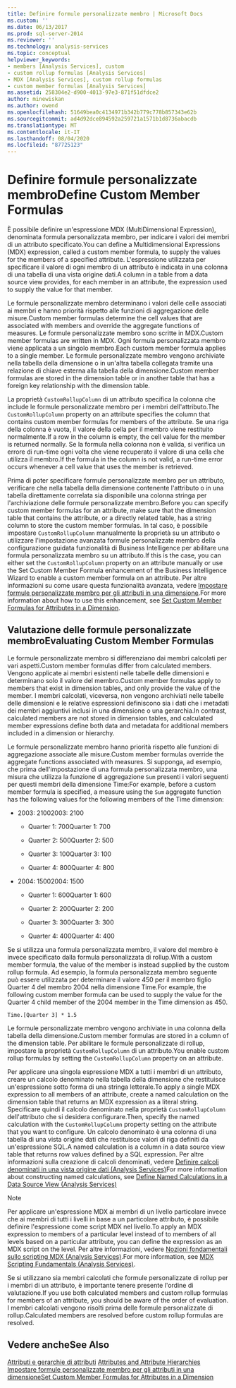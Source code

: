 ```yaml
---
title: Definire formule personalizzate membro | Microsoft Docs
ms.custom: ''
ms.date: 06/13/2017
ms.prod: sql-server-2014
ms.reviewer: ''
ms.technology: analysis-services
ms.topic: conceptual
helpviewer_keywords:
- members [Analysis Services], custom
- custom rollup formulas [Analysis Services]
- MDX [Analysis Services], custom rollup formulas
- custom member formulas [Analysis Services]
ms.assetid: 258304e2-d900-4013-97e3-871f51dfdce2
author: minewiskan
ms.author: owend
ms.openlocfilehash: 51649bea0c4134971b342b779c778b857343e62b
ms.sourcegitcommit: ad4d92dce894592a259721a1571b1d8736abacdb
ms.translationtype: MT
ms.contentlocale: it-IT
ms.lasthandoff: 08/04/2020
ms.locfileid: "87725123"
---
```

# <a name="define-custom-member-formulas"></a><span data-ttu-id="a4606-102">Definire formule personalizzate membro</span><span class="sxs-lookup"><span data-stu-id="a4606-102">Define Custom Member Formulas</span></span>
  <span data-ttu-id="a4606-103">È possibile definire un'espressione MDX (MultiDimensional Expression), denominata formula personalizzata membro, per indicare i valori dei membri di un attributo specificato.</span><span class="sxs-lookup"><span data-stu-id="a4606-103">You can define a Multidimensional Expressions (MDX) expression, called a custom member formula, to supply the values for the members of a specified attribute.</span></span> <span data-ttu-id="a4606-104">L'espressione utilizzata per specificare il valore di ogni membro di un attributo è indicata in una colonna di una tabella di una vista origine dati.</span><span class="sxs-lookup"><span data-stu-id="a4606-104">A column in a table from a data source view provides, for each member in an attribute, the expression used to supply the value for that member.</span></span>  
  
 <span data-ttu-id="a4606-105">Le formule personalizzate membro determinano i valori delle celle associati ai membri e hanno priorità rispetto alle funzioni di aggregazione delle misure.</span><span class="sxs-lookup"><span data-stu-id="a4606-105">Custom member formulas determine the cell values that are associated with members and override the aggregate functions of measures.</span></span> <span data-ttu-id="a4606-106">Le formule personalizzate membro sono scritte in MDX.</span><span class="sxs-lookup"><span data-stu-id="a4606-106">Custom member formulas are written in MDX.</span></span> <span data-ttu-id="a4606-107">Ogni formula personalizzata membro viene applicata a un singolo membro.</span><span class="sxs-lookup"><span data-stu-id="a4606-107">Each custom member formula applies to a single member.</span></span> <span data-ttu-id="a4606-108">Le formule personalizzate membro vengono archiviate nella tabella della dimensione o in un'altra tabella collegata tramite una relazione di chiave esterna alla tabella della dimensione.</span><span class="sxs-lookup"><span data-stu-id="a4606-108">Custom member formulas are stored in the dimension table or in another table that has a foreign key relationship with the dimension table.</span></span>  
  
 <span data-ttu-id="a4606-109">La proprietà `CustomRollupColumn` di un attributo specifica la colonna che include le formule personalizzate membro per i membri dell'attributo.</span><span class="sxs-lookup"><span data-stu-id="a4606-109">The `CustomRollupColumn` property on an attribute specifies the column that contains custom member formulas for members of the attribute.</span></span> <span data-ttu-id="a4606-110">Se una riga della colonna è vuota, il valore della cella per il membro viene restituito normalmente.</span><span class="sxs-lookup"><span data-stu-id="a4606-110">If a row in the column is empty, the cell value for the member is returned normally.</span></span> <span data-ttu-id="a4606-111">Se la formula nella colonna non è valida, si verifica un errore di run-time ogni volta che viene recuperato il valore di una cella che utilizza il membro.</span><span class="sxs-lookup"><span data-stu-id="a4606-111">If the formula in the column is not valid, a run-time error occurs whenever a cell value that uses the member is retrieved.</span></span>  
  
 <span data-ttu-id="a4606-112">Prima di poter specificare formule personalizzate membro per un attributo, verificare che nella tabella della dimensione contenente l'attributo o in una tabella direttamente correlata sia disponibile una colonna stringa per l'archiviazione delle formule personalizzate membro.</span><span class="sxs-lookup"><span data-stu-id="a4606-112">Before you can specify custom member formulas for an attribute, make sure that the dimension table that contains the attribute, or a directly related table, has a string column to store the custom member formulas.</span></span> <span data-ttu-id="a4606-113">In tal caso, è possibile impostare `CustomRollupColumn` manualmente la proprietà su un attributo o utilizzare l'impostazione avanzata formule personalizzate membro della configurazione guidata funzionalità di Business Intelligence per abilitare una formula personalizzata membro su un attributo.</span><span class="sxs-lookup"><span data-stu-id="a4606-113">If this is the case, you can either set the `CustomRollupColumn` property on an attribute manually or use the Set Custom Member Formula enhancement of the Business Intelligence Wizard to enable a custom member formula on an attribute.</span></span> <span data-ttu-id="a4606-114">Per altre informazioni su come usare questa funzionalità avanzata, vedere [Impostare formule personalizzate membro per gli attributi in una dimensione](bi-wizard-custom-member-formulas-for-attributes-in-a-dimension.md).</span><span class="sxs-lookup"><span data-stu-id="a4606-114">For more information about how to use this enhancement, see [Set Custom Member Formulas for Attributes in a Dimension](bi-wizard-custom-member-formulas-for-attributes-in-a-dimension.md).</span></span>  
  
## <a name="evaluating-custom-member-formulas"></a><span data-ttu-id="a4606-115">Valutazione delle formule personalizzate membro</span><span class="sxs-lookup"><span data-stu-id="a4606-115">Evaluating Custom Member Formulas</span></span>  
 <span data-ttu-id="a4606-116">Le formule personalizzate membro si differenziano dai membri calcolati per vari aspetti.</span><span class="sxs-lookup"><span data-stu-id="a4606-116">Custom member formulas differ from calculated members.</span></span> <span data-ttu-id="a4606-117">Vengono applicate ai membri esistenti nelle tabelle delle dimensioni e determinano solo il valore del membro.</span><span class="sxs-lookup"><span data-stu-id="a4606-117">Custom member formulas apply to members that exist in dimension tables, and only provide the value of the member.</span></span> <span data-ttu-id="a4606-118">I membri calcolati, viceversa, non vengono archiviati nelle tabelle delle dimensioni e le relative espressioni definiscono sia i dati che i metadati dei membri aggiuntivi inclusi in una dimensione o una gerarchia.</span><span class="sxs-lookup"><span data-stu-id="a4606-118">In contrast, calculated members are not stored in dimension tables, and calculated member expressions define both data and metadata for additional members included in a dimension or hierarchy.</span></span>  
  
 <span data-ttu-id="a4606-119">Le formule personalizzate membro hanno priorità rispetto alle funzioni di aggregazione associate alle misure.</span><span class="sxs-lookup"><span data-stu-id="a4606-119">Custom member formulas override the aggregate functions associated with measures.</span></span> <span data-ttu-id="a4606-120">Si supponga, ad esempio, che prima dell'impostazione di una formula personalizzata membro, una misura che utilizza la funzione di aggregazione `Sum` presenti i valori seguenti per questi membri della dimensione Time:</span><span class="sxs-lookup"><span data-stu-id="a4606-120">For example, before a custom member formula is specified, a measure using the `Sum` aggregate function has the following values for the following members of the Time dimension:</span></span>  
  
-   <span data-ttu-id="a4606-121">2003: 2100</span><span class="sxs-lookup"><span data-stu-id="a4606-121">2003: 2100</span></span>  
  
    -   <span data-ttu-id="a4606-122">Quarter 1: 700</span><span class="sxs-lookup"><span data-stu-id="a4606-122">Quarter 1: 700</span></span>  
  
    -   <span data-ttu-id="a4606-123">Quarter 2: 500</span><span class="sxs-lookup"><span data-stu-id="a4606-123">Quarter 2: 500</span></span>  
  
    -   <span data-ttu-id="a4606-124">Quarter 3: 100</span><span class="sxs-lookup"><span data-stu-id="a4606-124">Quarter 3: 100</span></span>  
  
    -   <span data-ttu-id="a4606-125">Quarter 4: 800</span><span class="sxs-lookup"><span data-stu-id="a4606-125">Quarter 4: 800</span></span>  
  
-   <span data-ttu-id="a4606-126">2004: 1500</span><span class="sxs-lookup"><span data-stu-id="a4606-126">2004: 1500</span></span>  
  
    -   <span data-ttu-id="a4606-127">Quarter 1: 600</span><span class="sxs-lookup"><span data-stu-id="a4606-127">Quarter 1: 600</span></span>  
  
    -   <span data-ttu-id="a4606-128">Quarter 2: 200</span><span class="sxs-lookup"><span data-stu-id="a4606-128">Quarter 2: 200</span></span>  
  
    -   <span data-ttu-id="a4606-129">Quarter 3: 300</span><span class="sxs-lookup"><span data-stu-id="a4606-129">Quarter 3: 300</span></span>  
  
    -   <span data-ttu-id="a4606-130">Quarter 4: 400</span><span class="sxs-lookup"><span data-stu-id="a4606-130">Quarter 4: 400</span></span>  
  
 <span data-ttu-id="a4606-131">Se si utilizza una formula personalizzata membro, il valore del membro è invece specificato dalla formula personalizzata di rollup.</span><span class="sxs-lookup"><span data-stu-id="a4606-131">With a custom member formula, the value of the member is instead supplied by the custom rollup formula.</span></span> <span data-ttu-id="a4606-132">Ad esempio, la formula personalizzata membro seguente può essere utilizzata per determinare il valore 450 per il membro figlio Quarter 4 del membro 2004 nella dimensione Time.</span><span class="sxs-lookup"><span data-stu-id="a4606-132">For example, the following custom member formula can be used to supply the value for the Quarter 4 child member of the 2004 member in the Time dimension as 450.</span></span>  
  
```  
Time.[Quarter 3] * 1.5  
```  
  
 <span data-ttu-id="a4606-133">Le formule personalizzate membro vengono archiviate in una colonna della tabella della dimensione.</span><span class="sxs-lookup"><span data-stu-id="a4606-133">Custom member formulas are stored in a column of the dimension table.</span></span> <span data-ttu-id="a4606-134">Per abilitare le formule personalizzate di rollup, impostare la proprietà `CustomRollupColumn` di un attributo.</span><span class="sxs-lookup"><span data-stu-id="a4606-134">You enable custom rollup formulas by setting the `CustomRollupColumn` property on an attribute.</span></span>  
  
 <span data-ttu-id="a4606-135">Per applicare una singola espressione MDX a tutti i membri di un attributo, creare un calcolo denominato nella tabella della dimensione che restituisce un'espressione sotto forma di una stringa letterale.</span><span class="sxs-lookup"><span data-stu-id="a4606-135">To apply a single MDX expression to all members of an attribute, create a named calculation on the dimension table that returns an MDX expression as a literal string.</span></span> <span data-ttu-id="a4606-136">Specificare quindi il calcolo denominato nella proprietà `CustomRollupColumn` dell'attributo che si desidera configurare.</span><span class="sxs-lookup"><span data-stu-id="a4606-136">Then, specify the named calculation with the `CustomRollupColumn` property setting on the attribute that you want to configure.</span></span> <span data-ttu-id="a4606-137">Un calcolo denominato è una colonna di una tabella di una vista origine dati che restituisce valori di riga definiti da un'espressione SQL.</span><span class="sxs-lookup"><span data-stu-id="a4606-137">A named calculation is a column in a data source view table that returns row values defined by a SQL expression.</span></span> <span data-ttu-id="a4606-138">Per altre informazioni sulla creazione di calcoli denominati, vedere [Definire calcoli denominati in una vista origine dati &#40;Analysis Services&#41;](define-named-calculations-in-a-data-source-view-analysis-services.md)</span><span class="sxs-lookup"><span data-stu-id="a4606-138">For more information about constructing named calculations, see [Define Named Calculations in a Data Source View &#40;Analysis Services&#41;](define-named-calculations-in-a-data-source-view-analysis-services.md)</span></span>  
  
> [!NOTE]  
>  <span data-ttu-id="a4606-139">Per applicare un'espressione MDX ai membri di un livello particolare invece che ai membri di tutti i livelli in base a un particolare attributo, è possibile definire l'espressione come script MDX nel livello.</span><span class="sxs-lookup"><span data-stu-id="a4606-139">To apply an MDX expression to members of a particular level instead of to members of all levels based on a particular attribute, you can define the expression as an MDX script on the level.</span></span> <span data-ttu-id="a4606-140">Per altre informazioni, vedere [Nozioni fondamentali sullo scripting MDX &#40;Analysis Services&#41;](mdx/mdx-scripting-fundamentals-analysis-services.md).</span><span class="sxs-lookup"><span data-stu-id="a4606-140">For more information, see [MDX Scripting Fundamentals &#40;Analysis Services&#41;](mdx/mdx-scripting-fundamentals-analysis-services.md).</span></span>  
  
 <span data-ttu-id="a4606-141">Se si utilizzano sia membri calcolati che formule personalizzate di rollup per i membri di un attributo, è importante tenere presente l'ordine di valutazione.</span><span class="sxs-lookup"><span data-stu-id="a4606-141">If you use both calculated members and custom rollup formulas for members of an attribute, you should be aware of the order of evaluation.</span></span> <span data-ttu-id="a4606-142">I membri calcolati vengono risolti prima delle formule personalizzate di rollup.</span><span class="sxs-lookup"><span data-stu-id="a4606-142">Calculated members are resolved before custom rollup formulas are resolved.</span></span>  
  
## <a name="see-also"></a><span data-ttu-id="a4606-143">Vedere anche</span><span class="sxs-lookup"><span data-stu-id="a4606-143">See Also</span></span>  
 <span data-ttu-id="a4606-144">[Attributi e gerarchie di attributi](../multidimensional-models-olap-logical-dimension-objects/attributes-and-attribute-hierarchies.md) </span><span class="sxs-lookup"><span data-stu-id="a4606-144">[Attributes and Attribute Hierarchies](../multidimensional-models-olap-logical-dimension-objects/attributes-and-attribute-hierarchies.md) </span></span>  
 [<span data-ttu-id="a4606-145">Impostare formule personalizzate membro per gli attributi in una dimensione</span><span class="sxs-lookup"><span data-stu-id="a4606-145">Set Custom Member Formulas for Attributes in a Dimension</span></span>](bi-wizard-custom-member-formulas-for-attributes-in-a-dimension.md)  
  
  
